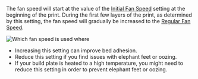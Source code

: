 The fan speed will start at the value of the [Initial Fan Speed](cool_fan_speed_0) setting at the beginning of the print. During the first few layers of the print, as determined by this setting, the fan speed will gradually be increased to the [Regular Fan Speed](cool_fan_speed_min).

![Which fan speed is used where](cool_fan_speed.svg)
* Increasing this setting can improve bed adhesion.
* Reduce this setting if you find issues with elephant feet or oozing.
* If your build plate is heated to a high temperature, you might need to reduce this setting in order to prevent elephant feet or oozing.